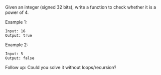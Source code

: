 Given an integer (signed 32 bits), write a function to check whether it is a power of 4.

Example 1:

```
Input: 16
Output: true
```

Example 2:

```
Input: 5
Output: false
```

Follow up: Could you solve it without loops/recursion?

